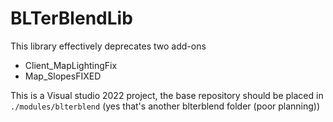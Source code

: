 # BLTerBlendLib
This library effectively deprecates two add-ons
- Client_MapLightingFix
- Map_SlopesFIXED

This is a Visual studio 2022 project, the base repository should be placed in `./modules/blterblend` (yes that's another blterblend folder (poor planning))
